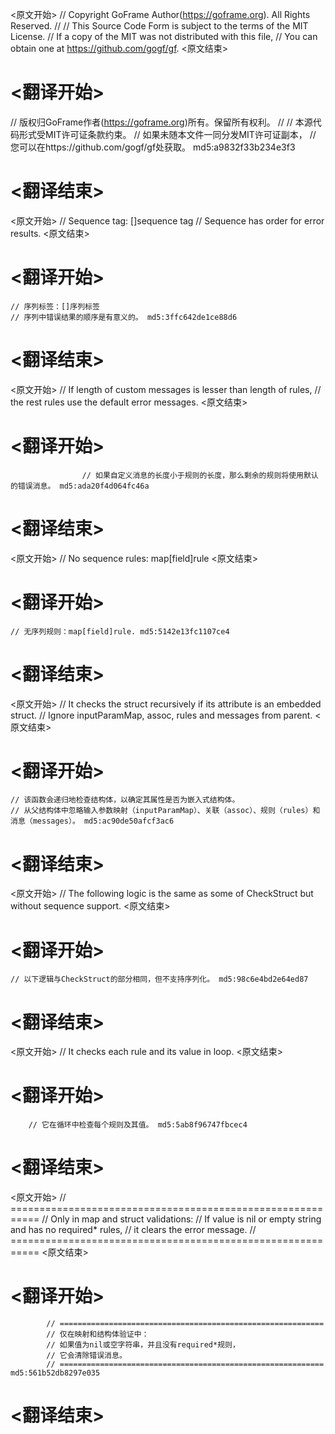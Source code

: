 
<原文开始>
// Copyright GoFrame Author(https://goframe.org). All Rights Reserved.
//
// This Source Code Form is subject to the terms of the MIT License.
// If a copy of the MIT was not distributed with this file,
// You can obtain one at https://github.com/gogf/gf.
<原文结束>

# <翻译开始>
// 版权归GoFrame作者(https://goframe.org)所有。保留所有权利。
//
// 本源代码形式受MIT许可证条款约束。
// 如果未随本文件一同分发MIT许可证副本，
// 您可以在https://github.com/gogf/gf处获取。 md5:a9832f33b234e3f3
# <翻译结束>


<原文开始>
	// Sequence tag: []sequence tag
	// Sequence has order for error results.
<原文结束>

# <翻译开始>
	// 序列标签：[]序列标签
	// 序列中错误结果的顺序是有意义的。 md5:3ffc642de1ce88d6
# <翻译结束>


<原文开始>
					// If length of custom messages is lesser than length of rules,
					// the rest rules use the default error messages.
<原文结束>

# <翻译开始>
					// 如果自定义消息的长度小于规则的长度，那么剩余的规则将使用默认的错误消息。 md5:ada20f4d064fc46a
# <翻译结束>


<原文开始>
// No sequence rules: map[field]rule
<原文结束>

# <翻译开始>
	// 无序列规则：map[field]rule. md5:5142e13fc1107ce4
# <翻译结束>


<原文开始>
	// It checks the struct recursively if its attribute is an embedded struct.
	// Ignore inputParamMap, assoc, rules and messages from parent.
<原文结束>

# <翻译开始>
	// 该函数会递归地检查结构体，以确定其属性是否为嵌入式结构体。
	// 从父结构体中忽略输入参数映射（inputParamMap）、关联（assoc）、规则（rules）和消息（messages）。 md5:ac90de50afcf3ac6
# <翻译结束>


<原文开始>
// The following logic is the same as some of CheckStruct but without sequence support.
<原文结束>

# <翻译开始>
	// 以下逻辑与CheckStruct的部分相同，但不支持序列化。 md5:98c6e4bd2e64ed87
# <翻译结束>


<原文开始>
// It checks each rule and its value in loop.
<原文结束>

# <翻译开始>
		// 它在循环中检查每个规则及其值。 md5:5ab8f96747fbcec4
# <翻译结束>


<原文开始>
			// ===========================================================
			// Only in map and struct validations:
			// If value is nil or empty string and has no required* rules,
			// it clears the error message.
			// ===========================================================
<原文结束>

# <翻译开始>
			// ===========================================================
			// 仅在映射和结构体验证中：
			// 如果值为nil或空字符串，并且没有required*规则，
			// 它会清除错误消息。
			// =========================================================== md5:561b52db8297e035
# <翻译结束>

